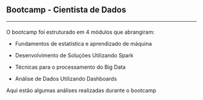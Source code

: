 ## Bootcamp - Cientista de Dados
---

#### 
O bootcamp foi estruturado em 4 módulos que abrangiram:

- Fundamentos de estatística e aprendizado de máquina

- Desenvolvimento de Soluções Utilizando Spark

- Técnicas para o processamento do Big Data

- Análise de Dados Utilizando Dashboards

Aqui estão algumas análises realizadas durante o bootcamp
